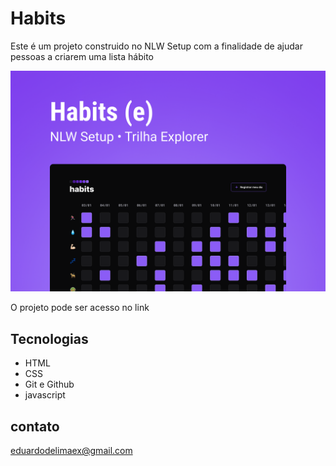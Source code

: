 <h1>Habits</h1> 
<p>Este é um projeto construido no NLW Setup com a finalidade de ajudar pessoas a criarem uma lista hábito </p>

![Preview](./.github/preview.png)

O projeto pode ser acesso no link

##  Tecnologias

- HTML
- CSS
- Git e Github
- javascript

## contato

eduardodelimaex@gmail.com